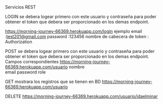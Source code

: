 

Servicios REST 

LOGIN
se debera logear primero  con este usuario y contraseña para poder obtener el token que debera
ser proporcionado en los demas endpoint.

https://morning-journey-66369.herokuapp.com/login 
ejemplo
email :test201@gmail.com
password :123456
nombre de cabecera de token : Authorization

POST
se debera logear primero  con este usuario y contraseña para poder obtener el token que debera
ser proporcionado en los demas endpoint. 
Campos correspondientes
https://morning-journey-66369.herokuapp.com/usuario 
nombre   
email
password
role

GET 
mostrara los registros que se tienen en BD
https://morning-journey-66369.herokuapp.com/usuario 



DELETE
https://morning-journey-66369.herokuapp.com/usuario/idaelminar 